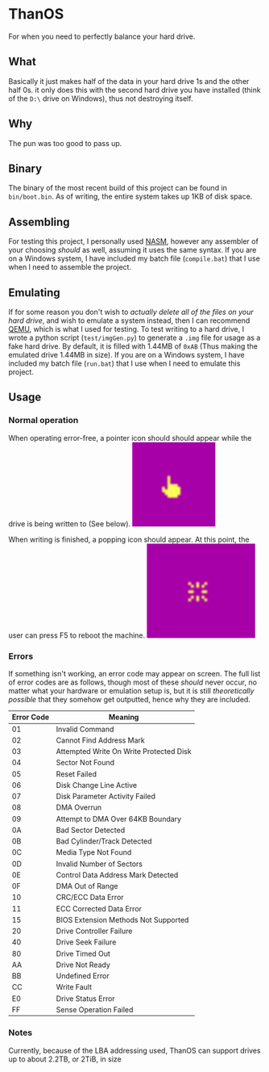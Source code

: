 # ThanOS
For when you need to perfectly balance your hard drive.

## What
Basically it just makes half of the data in your hard drive 1s and the other half 0s. it only does this with the second hard drive you have installed (think of the `D:\` drive on Windows), thus not destroying itself.

## Why
The pun was too good to pass up.

## Binary
The binary of the most recent build of this project can be found in `bin/boot.bin`. As of writing, the entire system takes up 1KB of disk space.

## Assembling 
For testing this project, I personally used [NASM](https://www.nasm.us/), however any assembler of your choosing *should* as well, assuming it uses the same syntax. If you are on a Windows system, I have included my batch file (`compile.bat`) that I use when I need to assemble the project.

## Emulating
If for some reason you don't wish to *actually delete all of the files on your hard drive*, and wish to emulate a system instead, then I can recommend [QEMU](https://www.qemu.org/), which is what I used for testing. To test writing to a hard drive, I wrote a python script (`test/imgGen.py`) to generate a `.img` file for usage as a fake hard drive. By default, it is filled with 1.44MB of `0xAB` (Thus making the emulated drive 1.44MB in size). If you are on a Windows system, I have included my batch file (`run.bat`) that I use when I need to emulate this project. 

## Usage
### Normal operation
When operating error-free, a pointer icon should should appear while the drive is being written to (See below).
<img src="docs/pointer.png" alt="Pointer Image"/>

When writing is finished, a popping icon should appear. At this point, the user can press F5 to reboot the machine. 
<img src="docs/snap.png" alt="Popping Image"/>

### Errors
If something isn't working, an error code may appear on screen. The full list of error codes are as follows, though most of these *should* never occur, no matter what your hardware or emulation setup is, but it is still *theoretically possible* that they somehow get outputted, hence why they are included. 

| Error Code | Meaning                                 |
|------------|-----------------------------------------|
| 01         | Invalid Command                         |
| 02         | Cannot Find Address Mark                |
| 03         | Attempted Write On Write Protected Disk |
| 04         | Sector Not Found                        |
| 05         | Reset Failed                            |
| 06         | Disk Change Line Active                 |
| 07         | Disk Parameter Activity Failed          |
| 08         | DMA Overrun                             |
| 09         | Attempt to DMA Over 64KB Boundary       |
| 0A         | Bad Sector Detected                     |
| 0B         | Bad Cylinder/Track Detected             |
| 0C         | Media Type Not Found                    |
| 0D         | Invalid Number of Sectors               |
| 0E         | Control Data Address Mark Detected      |
| 0F         | DMA Out of Range                        |
| 10         | CRC/ECC Data Error                      |
| 11         | ECC Corrected Data Error                |
| 15         | BIOS Extension Methods Not Supported    |
| 20         | Drive Controller Failure                |
| 40         | Drive Seek Failure                      |
| 80         | Drive Timed Out                         |
| AA         | Drive Not Ready                         |
| BB         | Undefined Error                         |
| CC         | Write Fault                             |
| E0         | Drive Status Error                      |
| FF         | Sense Operation Failed                  |

### Notes
Currently, because of the LBA addressing used, ThanOS can support drives up to about 2.2TB, or 2TiB, in size
